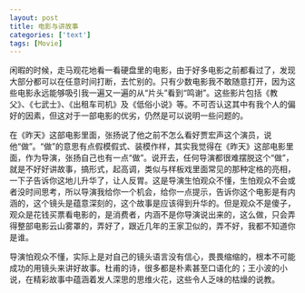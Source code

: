 ```yaml
---
layout: post
title: 电影与讲故事
categories: ['text']
tags: [Movie]
---
```


闲暇的时候，走马观花地看一看硬盘里的电影，由于好多电影之前都看过了，发现大部分都可以在任意时间打断，去忙别的。只有少数电影我不敢随意打开，因为这些电影永远能够吸引我一遍又一遍的从“片头”看到“鸣谢”。这些影片包括《教父》、《七武士》、《出租车司机》及《低俗小说》等。不可否认这其中有我个人的偏好的因素，但这对于一部电影的优劣，仍然是可以说明一些问题的。

在《昨天》这部电影里面，张扬说了他之前不怎么看好贾宏声这个演员，说他“做”。“做”的意思有点假模假式、装模作样，其实我觉得在《昨天》这部电影里面，作为导演，张扬自己也有一点“做”。说开去，任何导演都很难摆脱这个“做”，就是不好好讲故事，搞形式，起高调，类似与样板戏里面常见的那种定格的亮相，一下子告诉你这地儿升华了，让人反胃。这是导演生怕观众不懂，生怕观众不会或者没时间思考，所以导演我给你一个机会，给你一点提示，告诉你这个电影是有内涵的，这个镜头是蕴意深刻的，这个故事是应该得到升华的。但是观众不是傻子，观众是花钱买票看电影的，是消费者，内涵不是你导演说出来的，这么做，只会弄得整部电影云山雾罩的，弄好了，跟近几年的王家卫似的，弄不好，我都不知道你是谁。

导演怕观众不懂，实际上是对自己的镜头语言没有信心，畏畏缩缩的，根本不可能成功的用镜头来讲好故事。杜甫的诗，很多都是朴素甚至口语化的；王小波的小说，在精彩故事中蕴涵着发人深思的思维火花，这些令人乏味的枯燥的说教。